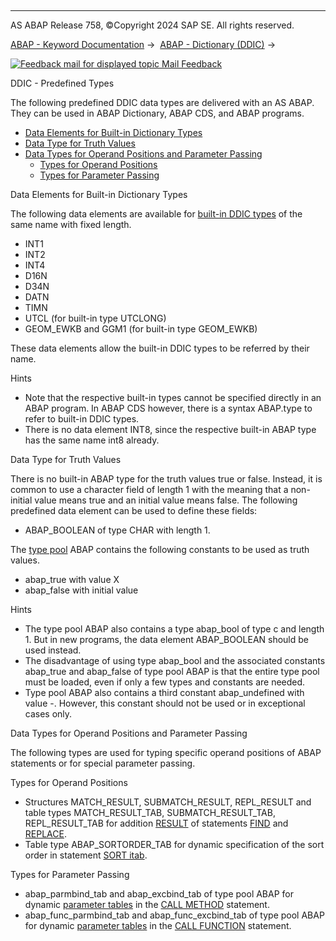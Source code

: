   

* * *

AS ABAP Release 758, ©Copyright 2024 SAP SE. All rights reserved.

[ABAP - Keyword Documentation](javascript:call_link\('abenabap.htm'\)) →  [ABAP - Dictionary (DDIC)](javascript:call_link\('abenabap_dictionary.htm'\)) → 

 [![](Mail.gif?object=Mail.gif "Feedback mail for displayed topic") Mail Feedback](mailto:f1_help@sap.com?subject=Feedback%20on%20ABAP%20Documentation&body=Document:%20DDIC%20-%20Predefined%20Types%2C%20ABENDDIC_PREDEF_TYPES%2C%20758%0D%0A%0D%0AError:%0D%0A%0D%0A%0D%0A%0D%0ASuggestion%20for%20improvement:)

DDIC - Predefined Types

The following predefined DDIC data types are delivered with an AS ABAP. They can be used in ABAP Dictionary, ABAP CDS, and ABAP programs.

-   [Data Elements for Built-in Dictionary Types](#@@ITOC@@ABENDDIC_PREDEF_TYPES_1)
-   [Data Type for Truth Values](#@@ITOC@@ABENDDIC_PREDEF_TYPES_2)
-   [Data Types for Operand Positions and Parameter Passing](#@@ITOC@@ABENDDIC_PREDEF_TYPES_3)
    -   [Types for Operand Positions](#@@ITOC@@ABENDDIC_PREDEF_TYPES_4)
    -   [Types for Parameter Passing](#@@ITOC@@ABENDDIC_PREDEF_TYPES_5)

Data Elements for Built-in Dictionary Types   

The following data elements are available for [built-in DDIC types](javascript:call_link\('abenddic_builtin_types.htm'\)) of the same name with fixed length.

-   INT1
-   INT2
-   INT4
-   D16N
-   D34N
-   DATN
-   TIMN
-   UTCL (for built-in type UTCLONG)
-   GEOM\_EWKB and GGM1 (for built-in type GEOM\_EWKB)

These data elements allow the built-in DDIC types to be referred by their name.

Hints

-   Note that the respective built-in types cannot be specified directly in an ABAP program. In ABAP CDS however, there is a syntax ABAP.type to refer to built-in DDIC types.
-   There is no data element INT8, since the respective built-in ABAP type has the same name int8 already.

Data Type for Truth Values   

There is no built-in ABAP type for the truth values true or false. Instead, it is common to use a character field of length 1 with the meaning that a non-initial value means true and an initial value means false. The following predefined data element can be used to define these fields:

-   ABAP\_BOOLEAN of type CHAR with length 1.

The [type pool](javascript:call_link\('abentype_pool_glosry.htm'\) "Glossary Entry") ABAP contains the following constants to be used as truth values.

-   abap\_true with value X
-   abap\_false with initial value

Hints

-   The type pool ABAP also contains a type abap\_bool of type c and length 1. But in new programs, the data element ABAP\_BOOLEAN should be used instead.
-   The disadvantage of using type abap\_bool and the associated constants abap\_true and abap\_false of type pool ABAP is that the entire type pool must be loaded, even if only a few types and constants are needed.
-   Type pool ABAP also contains a third constant abap\_undefined with value \-. However, this constant should not be used or in exceptional cases only.

Data Types for Operand Positions and Parameter Passing   

The following types are used for typing specific operand positions of ABAP statements or for special parameter passing.

Types for Operand Positions   

-   Structures MATCH\_RESULT, SUBMATCH\_RESULT, REPL\_RESULT and table types MATCH\_RESULT\_TAB, SUBMATCH\_RESULT\_TAB, REPL\_RESULT\_TAB for addition [RESULT](javascript:call_link\('abapfind_options.htm'\)) of statements [FIND](javascript:call_link\('abapfind.htm'\)) and [REPLACE](javascript:call_link\('abapreplace.htm'\)).
-   Table type ABAP\_SORTORDER\_TAB for dynamic specification of the sort order in statement [SORT itab](javascript:call_link\('abapsort_itab.htm'\)).

Types for Parameter Passing   

-   abap\_parmbind\_tab and abap\_excbind\_tab of type pool ABAP for dynamic [parameter tables](javascript:call_link\('abapcall_method_parameter_tables.htm'\)) in the [CALL METHOD](javascript:call_link\('abapcall_method_dynamic.htm'\)) statement.
-   abap\_func\_parmbind\_tab and abap\_func\_excbind\_tab of type pool ABAP for dynamic [parameter tables](javascript:call_link\('abapcall_function_dynamic.htm'\)) in the [CALL FUNCTION](javascript:call_link\('abapcall_function_general.htm'\)) statement.